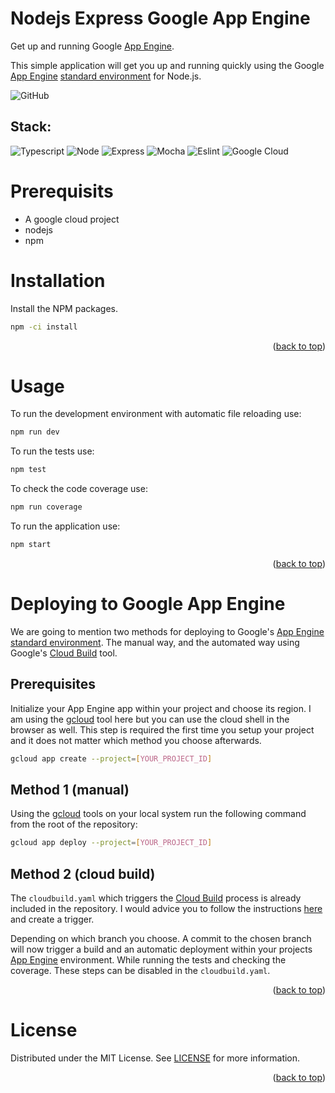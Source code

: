 # Nodejs Express Google App Engine
<div id="top"></div>

Get up and running Google [App Engine][App Engine].

This simple application will get you up and running quickly using the Google [App Engine][App Engine] [standard environment][standard environment] for Node.js.

![GitHub](https://img.shields.io/github/license/s-dehaan/snippets?color=blue&style=for-the-badge)

## Stack:

![Typescript](https://img.shields.io/badge/TypeScript-007ACC?style=for-the-badge&logo=typescript&logoColor=white)
![Node](https://img.shields.io/badge/Node.js-43853D?style=for-the-badge&logo=node.js&logoColor=white)
![Express](https://img.shields.io/badge/Express.js-404D59?style=for-the-badge)
![Mocha](https://img.shields.io/badge/mocha.js-323330?style=for-the-badge&logo=mocha&logoColor=Brown)
![Eslint](https://img.shields.io/badge/eslint-3A33D1?style=for-the-badge&logo=eslint&logoColor=white)
![Google Cloud](https://img.shields.io/badge/Google_Cloud-4285F4?style=for-the-badge&logo=google-cloud&logoColor=white)

# Prerequisits
* A google cloud project
* nodejs
* npm

# Installation
Install the NPM packages.
```sh
npm -ci install
```
<p align="right">(<a href="#top">back to top</a>)</p>

# Usage
To run the development environment with automatic file reloading use:
```sh
npm run dev
```

To run the tests use:
```sh
npm test
```

To check the code coverage use:
```sh
npm run coverage
```

To run the application use:
```sh
npm start
```
<p align="right">(<a href="#top">back to top</a>)</p>

# Deploying to Google App Engine
We are going to mention two methods for deploying to Google's [App Engine][App Engine] [standard environment][standard environment]. The manual way, and the automated way using Google's [Cloud Build][Cloud Build] tool.

## Prerequisites
Initialize your App Engine app within your project and choose its region. I am using the [gcloud][gcloud] tool here but you can use the cloud shell in the browser as well. This step is required the first time you setup your project and it does not matter which method you choose afterwards.
```sh
gcloud app create --project=[YOUR_PROJECT_ID]
```

## Method 1 (manual)
Using the [gcloud][gcloud] tools on your local system run the following command from the root of the repository:
```sh
gcloud app deploy --project=[YOUR_PROJECT_ID]
```

## Method 2 (cloud build)
The `cloudbuild.yaml` which triggers the [Cloud Build][Cloud Build] process is already included in the repository. I would advice you to follow the instructions [here](https://cloud.google.com/build/docs/automating-builds/create-manual-triggers) and create a trigger.

Depending on which branch you choose. A commit to the chosen branch will now trigger a build and an automatic deployment within your projects [App Engine][App Engine] environment. While running the tests and checking the coverage. These steps can be disabled in the `cloudbuild.yaml`.
<p align="right">(<a href="#top">back to top</a>)</p>

# License
Distributed under the MIT License. See [LICENSE](#license) for more information.

<p align="right">(<a href="#top">back to top</a>)</p>

<!-- Internal Document Links -->
[App Engine]: https://cloud.google.com/appengine/docs/standard/nodejs "App Engine"
[Cloud Build]: https://cloud.google.com/build/docs/overview "Cloud Build"
[gcloud]: https://cloud.google.com/sdk/gcloud "gcloud"
[standard environment]: https://cloud.google.com/appengine/docs/the-appengine-environments "environment"
